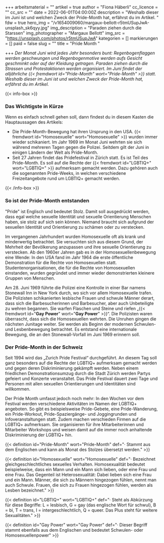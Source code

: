 +++
arbeitsmaterial = ""
artikel = true
author = "Fiona Häberli"
cc_licence = ""
cc_src = ""
date = 2022-06-01T04:00:00Z
description = "Weshalb dieser im Juni ist und welchen Zweck der Pride-Month hat, erfährst du im Artikel. "
fdw = true
hero_img = "/v1654009060/margaux-bellott-r5tmUSupJwA-unsplash_sk6qyy.jpg"
img_description = "Paraden ziehen durch die Starssen"
img_photographer = "Margaux Bellott"
img_src = "https://unsplash.com/photos/r5tmUSupJwA"
kategorien = []
markierungen = []
paid = false
slug = ""
title = "Pride Month  "

+++
_Der Monat Juni wird jedes Jahr besonders bunt: Regenbogenflaggen werden geschwungen und Regenbogenmotive werden aufs Gesicht geschminkt oder auf der Kleidung getragen. Paraden ziehen durch die Strassen und Protestaktionen werden organisiert. Im Juni findet der alljährliche_ _{{< fremdwort id="Pride-Month" wort="Pride-Month" >}}_ _statt. Weshalb dieser im Juni ist und welchen Zweck der Pride-Month hat, erfährst du im Artikel._

{{< info-box >}} <h3>Das Wichtigste in Kürze</h3>

<p>Wenn es einfach schnell gehen soll, dann findest du in diesem Kasten die Hauptaussagen des Artikels:</p>

<ul>

<li>Die Pride-Month-Bewegung hat ihren Ursprung in den USA. {{< fremdwort id="Homosexuelle" wort="Homosexuelle" >}} wurden immer wieder schikaniert. Im Jahr 1969 im Monat Juni wehrten sie sich während mehreren Tagen gegen die Polizei. Seitdem gilt der Juni in einigen Ländern der Welt als Pride-Month.</li>

<li>Seit 27 Jahren findet das Pridefestival in Zürich statt. Es ist Teil des Pride-Month. Es soll auf die Rechte der {{< fremdwort id="LGBTIQ+" wort="LGBTIQ+" >}} aufmerksam gemacht werden. Dazu gehören auch die sogenannten Pride-Weeks, in welchen verschiedene Freizeitangebote rund um LGBTIQ+ gemacht werden.</li>

</ul> {{< /info-box >}}

### So ist der Pride-Month entstanden

"Pride" ist Englisch und bedeutet Stolz. Damit soll ausgedrückt werden, dass egal welche sexuelle Identität und sexuelle Orientierung Menschen haben, sie stolz auf sich sein können. Niemand braucht sich aufgrund der sexuellen Identität und Orientierung zu schämen oder zu verstecken.

Im vergangenen Jahrhundert wurden Homosexuelle oft als krank und minderwertig betrachtet. Sie versuchten sich aus diesem Grund, der Mehrheit der Bevölkerung anzupassen und ihre sexuelle Orientierung zu verstecken. Ab den 1960er Jahren gab es in der Homosexuellenbewegung eine Wende: In den USA fand im Jahr 1964 die erste öffentliche Demonstration für die Rechte von Homosexuellen statt. Studentenorganisationen, die für die Rechte von Homosexuellen einstanden, wurden gegründet und immer wieder demonstrierten kleinere Gruppen von Menschen.

Am 28. Juni 1969 führte die Polizei eine Kontrolle in einer Bar namens Stonewall Inn in New York durch, wo sich vor allem Homosexuelle trafen. Die Polizisten schikanierten lesbische Frauen und schwule Männer derart, dass sich die Barbesucherinnen und Barbesucher, aber auch Unbeteiligte zu wehren begannen. Sie warfen Flaschen und Steine und riefen „{{< fremdwort id="**Gay Power**" wort="**Gay Power**" >}}“. Die Polizisten waren überrascht, dass sich die Homosexuellen wehrten. Die Unruhen gingen die nächsten Junitage weiter. Sie werden als Beginn der modernen Schwulen- und Lesbenbewegung betrachtet. Es entstand eine internationale Bewegung, die an den Stonewall-Vorfall im Juni 1969 erinnern soll.

### Der Pride-Month in der Schweiz

Seit 1994 wird das „Zurich Pride Festival“ durchgeführt. An diesem Tag soll ganz besonders auf die Rechte der LGBTIQ+ aufmerksam gemacht werden und gegen deren Diskriminierung gekämpft werden. Neben einem friedlichen Demonstrationsumzug durch die Stadt Zürich werden Partys gefeiert und Konzerte veranstaltet. Das Pride Festival dauert zwei Tage und Personen mit allen sexuellen Orientierungen und Identitäten sind willkommen.

Der Pride Month umfasst jedoch noch mehr: In den Wochen vor dem Festival werden verschiedene Aktivitäten im Namen der LGBTIQ+ angeboten. So gibt es beispielsweise Pride-Gebete, eine Pride-Wanderung, ein Pride-Workout, Pride-Spaziergänge- und Joggingrunden und Infoveranstaltungen statt. Zudem machen verschieden Firmen auf die LGBTIQ+ aufmerksam. Sie organisieren für ihre Mitarbeiterinnen und Mitarbeiter Workshops und weisen damit auf die immer noch anhaltende Diskriminierung der LGBTIQ+ hin.

{{< definition id="Pride-Month" wort="Pride-Month" def="· Stammt aus dem Englischen und kann als Monat des Stolzes übersetzt werden." >}}

{{< definition id="Homosexuelle" wort="Homosexuelle" def="· Bezeichnet gleichgeschlechtliches sexuelles Verhalten. Homosexualität bedeutet beispielweise, dass ein Mann und ein Mann sich lieben, oder eine Frau und eine Frau. Das Gegenteil ist Heterosexualität: Dabei lieben sich eine Frau und ein Mann. Männer, die sich zu Männern hingezogen fühlen, nennt man auch Schwule. Frauen, die sich zu Frauen hingezogen fühlen, werden als Lesben bezeichnet." >}}

{{< definition id="LGBTIQ+" wort="LGBTIQ+" def="· Steht als Abkürzung für diese Begriffe: L = lesbisch, G = gay (das englische Wort für schwul), B = bi, T = trans, I = intergeschlechtlich, Q = queer. Das Plus steht für weitere Sexualitäten." >}}

{{< definition id="Gay Power" wort="Gay Power" def="· Dieser Begriff stammt ebenfalls aus dem Englischen und bedeutet Schwulen- oder Homosexuellenpower" >}}